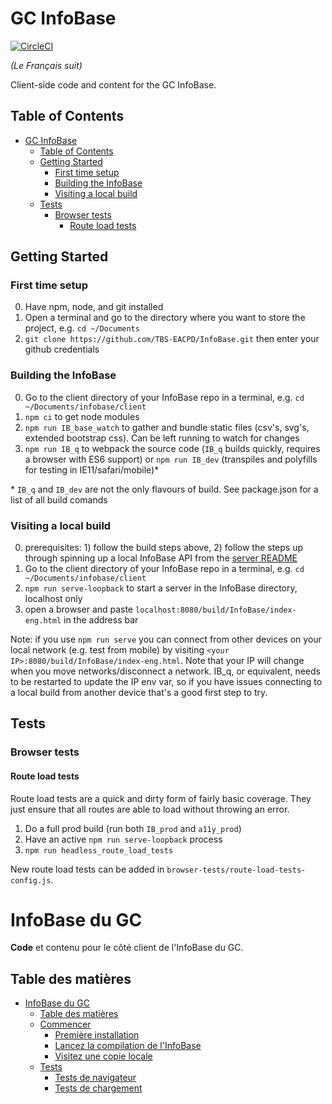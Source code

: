 GC InfoBase
========

[![CircleCI](https://circleci.com/gh/TBS-EACPD/InfoBase.svg?style=svg&circle-token=a99b6b8309e5edd904b0386c4a92c10bf5f43e29)](https://circleci.com/gh/TBS-EACPD/InfoBase)

*(Le Français suit)*

Client-side code and content for the GC InfoBase.

## Table of Contents
- [GC InfoBase](#GC-InfoBase)
  - [Table of Contents](#Table-of-Contents)
  - [Getting Started](#Getting-Started)
    - [First time setup](#First-time-setup)
    - [Building the InfoBase](#Building-the-InfoBase)
    - [Visiting a local build](#Visiting-a-local-build)
  - [Tests](#Tests)
    - [Browser tests](#Browser-tests)
      - [Route load tests](#Route-load-tests)

## Getting Started

### First time setup
0. Have npm, node, and git installed
1. Open a terminal and go to the directory where you want to store the project, e.g. `cd ~/Documents` 
2. `git clone https://github.com/TBS-EACPD/InfoBase.git` then enter your github credentials

### Building the InfoBase
0. Go to the client directory of your InfoBase repo in a terminal, e.g. `cd ~/Documents/infobase/client`
1. `npm ci` to get node modules
2. `npm run IB_base_watch` to gather and bundle static files (csv's, svg's, extended bootstrap css). Can be left running to watch for changes
3. `npm run IB_q` to webpack the source code (`IB_q` builds quickly, requires a browser with ES6 support) or `npm run IB_dev` (transpiles and polyfills for testing in IE11/safari/mobile)\*

\* `IB_q` and `IB_dev` are not the only flavours of build. See package.json for a list of all build comands

### Visiting a local build
0. prerequisites: 1) follow the build steps above, 2) follow the steps up through spinning up a local InfoBase API from the [server README](https://github.com/TBS-EACPD/InfoBase/blob/master/server/README.md)
1. Go to the client directory of your InfoBase repo in a terminal, e.g. `cd ~/Documents/infobase/client`
2. `npm run serve-loopback` to start a server in the InfoBase directory, localhost only
3. open a browser and paste `localhost:8080/build/InfoBase/index-eng.html` in the address bar

Note: if you use `npm run serve` you can connect from other devices on your local network (e.g. test from mobile) by visiting `<your IP>:8080/build/InfoBase/index-eng.html`. Note that your IP will change when you move networks/disconnect a network. IB_q, or equivalent, needs to be restarted to update the IP env var, so if you have issues connecting to a local build from another device that's a good first step to try.

## Tests

### Browser tests

#### Route load tests
Route load tests are a quick and dirty form of fairly basic coverage. They just ensure that all routes are able to load without throwing an error. 
1. Do a full prod build (run both `IB_prod` and `a11y_prod`)
2. Have an active `npm run serve-loopback` process
3. `npm run headless_route_load_tests`

New route load tests can be added in `browser-tests/route-load-tests-config.js`.



InfoBase du GC
========

**Code** et contenu pour le côté client de l'InfoBase du GC.

## Table des matières 

- [InfoBase du GC](#InfoBase-du-GC)
  - [Table des matières](#Table-des-matières)
  - [Commencer](#Commencer)
    - [Première installation](#Première-installation)
    - [Lancez la compilation de l'InfoBase](#Lancez-la-compilation-de-l'InfoBase)
    - [Visitez une copie locale](#Visitez-une-copie-locale)
  - [Tests](#Tests)
    - [Tests de navigateur](#Tests-de-navigateur)
    - [Tests de chargement](#Tests-de-chargement)
